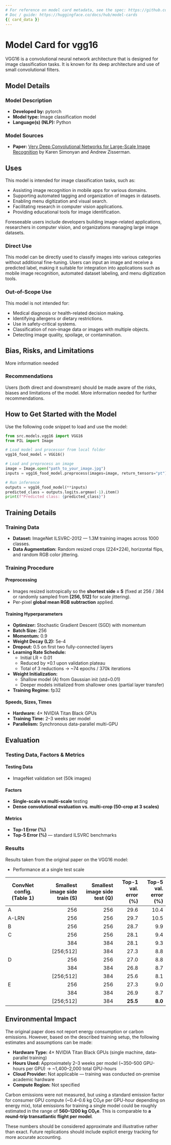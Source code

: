 ```yaml
---
# For reference on model card metadata, see the spec: https://github.com/huggingface/hub-docs/blob/main/modelcard.md?plain=1
# Doc / guide: https://huggingface.co/docs/hub/model-cards
{{ card_data }}
---
```


# Model Card for vgg16

<!-- Provide a quick summary of what the model is/does. -->

VGG16 is a convolutional neural network architecture that is designed for image classification tasks. It is known for its deep architecture and use of small convolutional filters.

## Model Details

### Model Description

<!-- Provide a longer summary of what this model is. -->

- **Developed by:** pytorch 
- **Model type:** Image classification model
- **Language(s) (NLP):** Python

### Model Sources

<!-- Provide the basic links for the model. -->
- **Paper:** [Very Deep Convolutional Networks for Large-Scale Image Recognition](https://arxiv.org/abs/1409.1556) by Karen Simonyan and Andrew Zisserman.

## Uses

This model is intended for image classification tasks, such as:

- Assisting image recognition in mobile apps for various domains.
- Supporting automated tagging and organization of images in datasets.
- Enabling menu digitization and visual search.
- Facilitating research in computer vision applications.
- Providing educational tools for image identification.

Foreseeable users include developers building image-related applications, researchers in computer vision, and organizations managing large image datasets.

<!-- Address questions around how the model is intended to be used, including the foreseeable users of the model and those affected by the model. -->

### Direct Use

<!-- This section is for the model use without fine-tuning or plugging into a larger ecosystem/app. -->

This model can be directly used to classify images into various categories without additional fine-tuning. Users can input an image and receive a predicted label, making it suitable for integration into applications such as mobile image recognition, automated dataset labeling, and menu digitization tools.

### Out-of-Scope Use

<!-- This section addresses misuse, malicious use, and uses that the model will not work well for. -->

This model is not intended for:
- Medical diagnosis or health-related decision making.
- Identifying allergens or dietary restrictions.
- Use in safety-critical systems.
- Classification of non-image data or images with multiple objects.
- Detecting image quality, spoilage, or contamination.



## Bias, Risks, and Limitations

<!-- This section is meant to convey both technical and sociotechnical limitations. -->

More information needed

### Recommendations

<!-- This section is meant to convey recommendations with respect to the bias, risk, and technical limitations. -->

Users (both direct and downstream) should be made aware of the risks, biases and limitations of the model. More information needed for further recommendations.

## How to Get Started with the Model

Use the following code snippet to load and use the model:

```python
from src.models.vgg16 import VGG16
from PIL import Image

# Load model and processor from local folder
vgg16_food_model = VGG16()

# Load and preprocess an image
image = Image.open("path_to_your_image.jpg")
inputs = vgg16_food_model.preprocess(images=image, return_tensors="pt")

# Run inference
outputs = vgg16_food_model(**inputs)
predicted_class = outputs.logits.argmax(-1).item()
print(f"Predicted class: {predicted_class}")
```

## Training Details

### Training Data

- **Dataset:** ImageNet ILSVRC-2012 — 1.3M training images across 1000 classes.  
- **Data Augmentation:** Random resized crops (224×224), horizontal flips, and random RGB color jittering.

### Training Procedure

#### Preprocessing

- Images resized isotropically so the **shortest side = S** (fixed at 256 / 384 or randomly sampled from **[256, 512]** for scale jittering).  
- Per-pixel **global mean RGB subtraction** applied.

#### Training Hyperparameters

- **Optimizer:** Stochastic Gradient Descent (SGD) with momentum  
- **Batch Size:** 256  
- **Momentum:** 0.9  
- **Weight Decay (L2):** 5e-4  
- **Dropout:** 0.5 on first two fully-connected layers  
- **Learning Rate Schedule:**  
  - Initial LR = 0.01  
  - Reduced by ×0.1 upon validation plateau  
  - Total of 3 reductions → ~74 epochs / 370k iterations  
- **Weight Initialization:**  
  - Shallow model (A) from Gaussian init (std=0.01)  
  - Deeper models initialized from shallower ones (partial layer transfer)  
- **Training Regime:** fp32

#### Speeds, Sizes, Times

- **Hardware:** 4× NVIDIA Titan Black GPUs  
- **Training Time:** 2–3 weeks per model  
- **Parallelism:** Synchronous data-parallel multi-GPU

## Evaluation

### Testing Data, Factors & Metrics

#### Testing Data

- ImageNet validation set (50k images)

#### Factors

- **Single-scale vs multi-scale** testing  
- **Dense convolutional evaluation vs. multi-crop (50-crop at 3 scales)**

#### Metrics

- **Top-1 Error (%)**  
- **Top-5 Error (%)** — standard ILSVRC benchmarks


### Results

Results taken from the original paper on the VGG16 model:

- Performance at a single test scale

| ConvNet config. (Table 1) | Smallest image side train (S) | Smallest image side test (Q) | Top-1 val. error (%) | Top-5 val. error (%) |
|---------------------------|-------------------------------:|-----------------------------:|---------------------:|---------------------:|
| A                         | 256                            | 256                          | 29.6                 | 10.4                 |
| A-LRN                     | 256                            | 256                          | 29.7                 | 10.5                 |
| B                         | 256                            | 256                          | 28.7                 | 9.9                  |
| C                         | 256                            | 256                          | 28.1                 | 9.4                  |
|                           | 384                            | 384                          | 28.1                 | 9.3                  |
|                           | [256;512]                      | 384                          | 27.3                 | 8.8                  |
| D                         | 256                            | 256                          | 27.0                 | 8.8                  |
|                           | 384                            | 384                          | 26.8                 | 8.7                  |
|                           | [256;512]                      | 384                          | 25.6                 | 8.1                  |
| E                         | 256                            | 256                          | 27.3                 | 9.0                  |
|                           | 384                            | 384                          | 26.9                 | 8.7                  |
|                           | [256;512]                      | 384                          | **25.5**             | **8.0**              |



## Environmental Impact

The original paper does not report energy consumption or carbon emissions. However, based on the described training setup, the following estimates and assumptions can be made:

- **Hardware Type:** 4× NVIDIA Titan Black GPUs (single machine, data-parallel training)
- **Hours Used:** Approximately 2–3 weeks per model (~350–500 GPU-hours per GPU) → ~1,400–2,000 total GPU-hours
- **Cloud Provider:** Not applicable — training was conducted on-premise academic hardware
- **Compute Region:** Not specified

Carbon emissions were not measured, but using a standard emission factor for consumer GPU compute (~0.4–0.6 kg CO₂e per GPU-hour depending on energy mix), total emissions for training a single model could be roughly estimated in the range of **560–1200 kg CO₂e**. This is comparable to **a round-trip transatlantic flight per model**.

These numbers should be considered approximate and illustrative rather than exact. Future replications should include explicit energy tracking for more accurate accounting.


